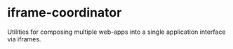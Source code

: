 # iframe-coordinator
Utilities for composing multiple web-apps into a single application interface via iframes.
